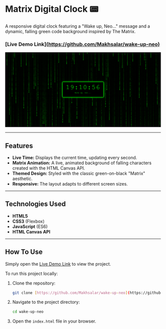 # Matrix Digital Clock 📟

A responsive digital clock featuring a "Wake up, Neo..." message and a dynamic, falling green code background inspired by The Matrix.

### [Live Demo Link][(https://github.com/Makhsalar/wake-up-neo)](https://makhsalar.github.io/wake-up-neo/)


![Matrix Clock Screenshot](https://github.com/Makhsalar/wake-up-neo/blob/main/matrix.png)

---
## Features

* **Live Time:** Displays the current time, updating every second.
* **Matrix Animation:** A live, animated background of falling characters created with the HTML Canvas API.
* **Themed Design:** Styled with the classic green-on-black "Matrix" aesthetic.
* **Responsive:** The layout adapts to different screen sizes.

---
## Technologies Used

* **HTML5**
* **CSS3** (Flexbox)
* **JavaScript** (ES6)
* **HTML Canvas API**

---
## How To Use

Simply open the [Live Demo Link](https://github.com/Makhsalar/wake-up-neo/blob/main/matrix.png) to view the project.

To run this project locally:
1.  Clone the repository:
    ```sh
    git clone [https://github.com/Makhsalar/wake-up-neo](https://github.com/Makhsalar/wake-up-neo)
    ```
2.  Navigate to the project directory:
    ```sh
    cd wake-up-neo
    ```
3.  Open the `index.html` file in your browser.
